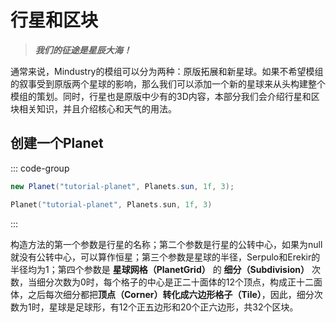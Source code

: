 # 行星和区块

> ***我们的征途是星辰大海！***

通常来说，Mindustry的模组可以分为两种：原版拓展和新星球。如果不希望模组的叙事受到原版两个星球的影响，那么我们可以添加一个新的星球来从头构建整个模组的策划。同时，行星也是原版中少有的3D内容，本部分我们会介绍行星和区块相关知识，并且介绍核心和天气的用法。

## 创建一个Planet

::: code-group

```java
new Planet("tutorial-planet", Planets.sun, 1f, 3);
```

```kotlin
Planet("tutorial-planet", Planets.sun, 1f, 3)
```

:::

构造方法的第一个参数是行星的名称；第二个参数是行星的公转中心，如果为null就没有公转中心，可以算作恒星；第三个参数是星球的半径，Serpulo和Erekir的半径均为1；第四个参数是 **星球网格（PlanetGrid）** 的 **细分（Subdivision）** 次数，当细分次数为0时，每个格子的中心是正二十面体的12个顶点，构成正十二面体，之后每次细分都把**顶点（Corner）**转化成六边形**格子（Tile）**，因此，细分次数为1时，星球是足球形，有12个正五边形和20个正六边形，共32个区块。